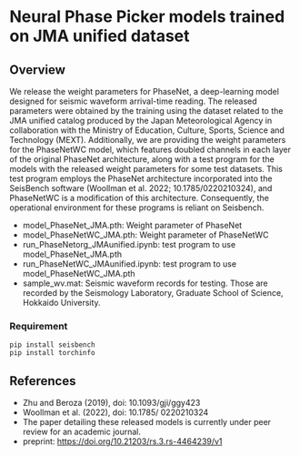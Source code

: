 

# Neural Phase Picker models trained on JMA unified dataset

## Overview

We release the weight parameters for PhaseNet, a deep-learning model designed for seismic waveform arrival-time reading. The released parameters were obtained by the training using the dataset related to the JMA unified catalog produced by the Japan Meteorological Agency in collaboration with the Ministry of Education, Culture, Sports, Science and Technology (MEXT). Additionally, we are providing the weight parameters for the PhaseNetWC model, which features doubled channels in each layer of the original PhaseNet architecture, along with a test program for the models with the released weight parameters for some test datasets. This test program employs the PhaseNet architecture incorporated into the SeisBench software (Woollman et al. 2022; 10.1785/0220210324), and PhaseNetWC is a modification of this architecture. Consequently, the operational environment for these programs is reliant on Seisbench. 

- model_PhaseNet_JMA.pth: Weight parameter of PhaseNet
- model_PhaseNetWC_JMA.pth: Weight parameter of PhaseNetWC
- run_PhaseNetorg_JMAunified.ipynb: test program to use model_PhaseNet_JMA.pth
- run_PhaseNetWC_JMAunified.ipynb: test program to use model_PhaseNetWC_JMA.pth
- sample_wv.mat: Seismic waveform records for testing. Those are recorded by the Seismology Laboratory, Graduate School of Science, Hokkaido University.

### Requirement

```
pip install seisbench
pip install torchinfo
```

## References

- Zhu and Beroza (2019), doi: 10.1093/gji/ggy423
- Woollman et al. (2022), doi: 10.1785/ 0220210324
- The paper detailing these released models is currently under peer review for an academic journal.
- preprint: https://doi.org/10.21203/rs.3.rs-4464239/v1
